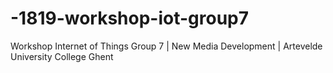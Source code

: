 # -1819-workshop-iot-group7
Workshop Internet of Things Group 7 | New Media Development | Artevelde University College Ghent
